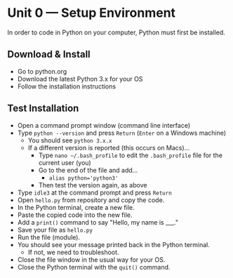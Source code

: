 # Unit 0 — Setup Environment

In order to code in Python on your computer, Python must first be installed.

## Download & Install
- Go to python.org
- Download the latest Python 3.x for your OS
- Follow the installation instructions

## Test Installation
- Open a command prompt window (command line interface)
- Type `python --version` and press `Return` (`Enter` on a Windows machine)
  - You should see `python 3.x.x`
  - If a different version is reported (this occurs on Macs)...
    - Type `nano ~/.bash_profile` to edit the `.bash_profile` file for the current user (you)
    - Go to the end of the file and add...
      - `alias python='python3'`
    - Then test the version again, as above
- Type `idle3` at the command prompt and press `Return`
- Open `hello.py` from repository and copy the code.
- In the Python terminal, create a new file.
- Paste the copied code into the new file.
- Add a `print()` command to say "Hello, my name is \_\_\_."
- Save your file as `hello.py`
- Run the file (module).
- You should see your message printed back in the Python terminal.
  - If not, we need to troubleshoot.
- Close the file window in the usual way for your OS.
- Close the Python terminal with the `quit()` command.
